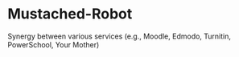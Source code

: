 Mustached-Robot
===============

Synergy between various services (e.g., Moodle, Edmodo, Turnitin, PowerSchool, Your Mother)
